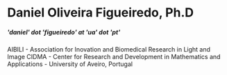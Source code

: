 <div dir="lft">

# **Daniel Oliveira Figueiredo, Ph.D**

##### 'daniel' dot 'figueiredo' at 'ua' dot 'pt'



AIBILI - Association for Inovation and Biomedical Research in Light and Image
CIDMA - Center for Research and Development in Mathematics and Applications - University of Aveiro, Portugal

</div>
